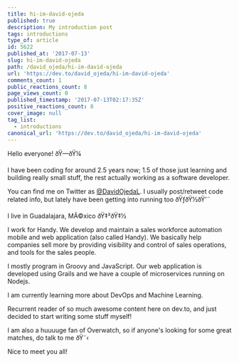 ```yaml
---
title: hi-im-david-ojeda
published: true
description: My introduction post
tags: introductions
type_of: article
id: 5622
published_at: '2017-07-13'
slug: hi-im-david-ojeda
path: /david_ojeda/hi-im-david-ojeda
url: 'https://dev.to/david_ojeda/hi-im-david-ojeda'
comments_count: 1
public_reactions_count: 8
page_views_count: 0
published_timestamp: '2017-07-13T02:17:35Z'
positive_reactions_count: 8
cover_image: null
tag_list:
  - introductions
canonical_url: 'https://dev.to/david_ojeda/hi-im-david-ojeda'
---
```


Hello everyone! ðŸ––ðŸ¼


I have been coding for around 2.5 years now; 1.5 of those just learning and building really small stuff, the rest actually working as a software developer. 

You can find me on Twitter as [@DavidOjedaL](https://twitter.com/DavidOjedaL). I usually post/retweet code related info, but lately have been getting into running too ðŸƒðŸ½ðŸ’¨ 

I live in Guadalajara, MÃ©xico ðŸ‡²ðŸ‡½

I work for Handy. We develop and maintain a sales workforce automation mobile and web application (also called Handy). We basically help companies sell more by providing visibility and control of sales operations, and tools for the sales people.  

I mostly program in Groovy and JavaScript. Our web application is developed using Grails and we have a couple of microservices running on Nodejs. 

I am currently learning more about DevOps and Machine Learning.

Recurrent reader of so much awesome content here on dev.to, and just decided to start writing some stuff myself!

I am also a huuuuge fan of Overwatch, so if anyone's looking for some great matches, do talk to me ðŸ˜‹



Nice to meet you all!
